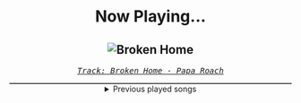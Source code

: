 <div align="center"> 
<h1>Now Playing...</h1>

![Broken Home](https://i.scdn.co/image/ab67616d00001e02985bf5ede2fe4a048ee85f28)
--
_<samp><a href="https://open.spotify.com/track/5G1Ri3ShMkYw64SEKSSKOS">Track: Broken Home - Papa Roach</a></samp>_

<div style="border: 1px #4B5054 solid"></div>
<details>
  <summary>
    Previous played songs
  </summary>
  <table>
    <thead>
      <tr>
        <th>
          Artist
        </th>
        <th>
          Song
        </th>
        <th>
          Link
        </th>
      </tr>
    </thead>
    <tbody>
      <tr><td>Papa Roach</td><td>Broken Home</td><td><a href="https://open.spotify.com/track/5G1Ri3ShMkYw64SEKSSKOS">https://open.spotify.com/track/5G1Ri3ShMkYw64SEKSSKOS</a></td></tr><tr><td>Soil</td><td>Unreal - Album Version & Radio Edit</td><td><a href="https://open.spotify.com/track/0FT4ChwbqIhNtQuzjRNIh9">https://open.spotify.com/track/0FT4ChwbqIhNtQuzjRNIh9</a></td></tr><tr><td>Red</td><td>Breathe Into Me</td><td><a href="https://open.spotify.com/track/0DLjcGTmH2NV9AjzecAGT6">https://open.spotify.com/track/0DLjcGTmH2NV9AjzecAGT6</a></td></tr><tr><td>Sonic Syndicate</td><td>Freelancer (Bonustrack)</td><td><a href="https://open.spotify.com/track/1uEdTxQCs7HRwLzmOnJvTx">https://open.spotify.com/track/1uEdTxQCs7HRwLzmOnJvTx</a></td></tr><tr><td>Killswitch Engage</td><td>Holy Diver</td><td><a href="https://open.spotify.com/track/3a9urnht8HvfFzPwd0ipx6">https://open.spotify.com/track/3a9urnht8HvfFzPwd0ipx6</a></td></tr><tr><td>Disturbed</td><td>Shout 2000</td><td><a href="https://open.spotify.com/track/3iTGqLgYo57UjTHAieDOlA">https://open.spotify.com/track/3iTGqLgYo57UjTHAieDOlA</a></td></tr><tr><td>Muse</td><td>Stockholm Syndrome</td><td><a href="https://open.spotify.com/track/3ox5lIXRf4r977FsE7JfXs">https://open.spotify.com/track/3ox5lIXRf4r977FsE7JfXs</a></td></tr><tr><td>Paramore</td><td>Misery Business</td><td><a href="https://open.spotify.com/track/3l9CW99AHtExIRV4hW2N5m">https://open.spotify.com/track/3l9CW99AHtExIRV4hW2N5m</a></td></tr><tr><td>In Flames</td><td>Reflect the Storm</td><td><a href="https://open.spotify.com/track/5jyrgozU4UA2hb9hZBTVXy">https://open.spotify.com/track/5jyrgozU4UA2hb9hZBTVXy</a></td></tr><tr><td>Korn</td><td>Evolution</td><td><a href="https://open.spotify.com/track/4PaPZk1Ozg0TfDTBnbXX38">https://open.spotify.com/track/4PaPZk1Ozg0TfDTBnbXX38</a></td></tr><tr><td>Anberlin</td><td>Enjoy The Silence</td><td><a href="https://open.spotify.com/track/1sTmPiXe42f42myJn2feNx">https://open.spotify.com/track/1sTmPiXe42f42myJn2feNx</a></td></tr><tr><td>Fatboy Slim</td><td>Right Here, Right Now</td><td><a href="https://open.spotify.com/track/0jvcjeb87GNHTMAF00Or6a">https://open.spotify.com/track/0jvcjeb87GNHTMAF00Or6a</a></td></tr><tr><td>Fall Out Boy</td><td>Sugar, We're Goin Down</td><td><a href="https://open.spotify.com/track/2TfSHkHiFO4gRztVIkggkE">https://open.spotify.com/track/2TfSHkHiFO4gRztVIkggkE</a></td></tr><tr><td>Five Finger Death Punch</td><td>Jekyll and Hyde</td><td><a href="https://open.spotify.com/track/6efSwlK3LOlWOeKK9xlUKF">https://open.spotify.com/track/6efSwlK3LOlWOeKK9xlUKF</a></td></tr><tr><td>Disturbed</td><td>Down with the Sickness</td><td><a href="https://open.spotify.com/track/40rvBMQizxkIqnjPdEWY1v">https://open.spotify.com/track/40rvBMQizxkIqnjPdEWY1v</a></td></tr><tr><td>Shinedown</td><td>Bully</td><td><a href="https://open.spotify.com/track/0Ldlex2J63L6Dop9Pk2Rz9">https://open.spotify.com/track/0Ldlex2J63L6Dop9Pk2Rz9</a></td></tr><tr><td>Three Days Grace</td><td>I Am Machine</td><td><a href="https://open.spotify.com/track/2UDumaw7osnyjH7RZ2DLpB">https://open.spotify.com/track/2UDumaw7osnyjH7RZ2DLpB</a></td></tr><tr><td>Three Days Grace</td><td>I Hate Everything About You</td><td><a href="https://open.spotify.com/track/6rUp7v3l8yC4TKxAAR5Bmx">https://open.spotify.com/track/6rUp7v3l8yC4TKxAAR5Bmx</a></td></tr><tr><td>Queens of the Stone Age</td><td>No One Knows</td><td><a href="https://open.spotify.com/track/6y20BV5L33R8YXM0YuI38N">https://open.spotify.com/track/6y20BV5L33R8YXM0YuI38N</a></td></tr><tr><td>Shinedown</td><td>Cut the Cord</td><td><a href="https://open.spotify.com/track/4LFBVDJV0xpayUvquQVzhS">https://open.spotify.com/track/4LFBVDJV0xpayUvquQVzhS</a></td></tr>
    </tbody>
  </table>
</details>

</div>
